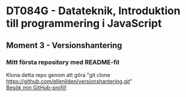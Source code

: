 # DT084G - Datateknik, Introduktion till programmering i JavaScript

## Moment 3 - Versionshantering
### Mitt första repository med **README-fil**
Klona detta repo genom att göra "git clone https://github.com/ellenliden/versionshantering.git"  
[Besök min GitHub-profil!](www.github.com/ellenliden)

